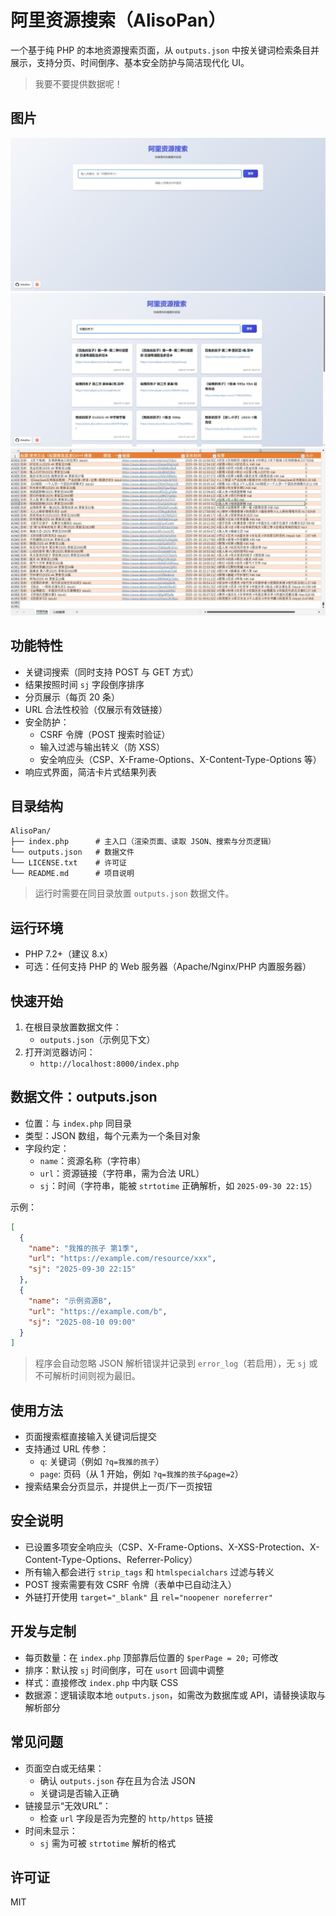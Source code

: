 # 阿里资源搜索（AlisoPan）

一个基于纯 PHP 的本地资源搜索页面，从 `outputs.json` 中按关键词检索条目并展示，支持分页、时间倒序、基本安全防护与简洁现代化 UI。

> 我要不要提供数据呢！

## 图片

![](./image/1.jpg)
![](./image/2.jpg)
![](./image/3.jpg)

## 功能特性

- 关键词搜索（同时支持 POST 与 GET 方式）
- 结果按照时间 `sj` 字段倒序排序
- 分页展示（每页 20 条）
- URL 合法性校验（仅展示有效链接）
- 安全防护：
  - CSRF 令牌（POST 搜索时验证）
  - 输入过滤与输出转义（防 XSS）
  - 安全响应头（CSP、X-Frame-Options、X-Content-Type-Options 等）
- 响应式界面，简洁卡片式结果列表

## 目录结构

```
AlisoPan/
├── index.php      # 主入口（渲染页面、读取 JSON、搜索与分页逻辑）
└── outputs.json   # 数据文件
└── LICENSE.txt    # 许可证
└── README.md      # 项目说明
```

> 运行时需要在同目录放置 `outputs.json` 数据文件。

## 运行环境

- PHP 7.2+（建议 8.x）
- 可选：任何支持 PHP 的 Web 服务器（Apache/Nginx/PHP 内置服务器）

## 快速开始

1. 在根目录放置数据文件：
   - `outputs.json`（示例见下文）
2. 打开浏览器访问：
   - `http://localhost:8000/index.php`

## 数据文件：outputs.json

- 位置：与 `index.php` 同目录
- 类型：JSON 数组，每个元素为一个条目对象
- 字段约定：
  - `name`：资源名称（字符串）
  - `url`：资源链接（字符串，需为合法 URL）
  - `sj`：时间（字符串，能被 `strtotime` 正确解析，如 `2025-09-30 22:15`）

示例：

```json
[
  {
    "name": "我推的孩子 第1季",
    "url": "https://example.com/resource/xxx",
    "sj": "2025-09-30 22:15"
  },
  {
    "name": "示例资源B",
    "url": "https://example.com/b",
    "sj": "2025-08-10 09:00"
  }
]
```

> 程序会自动忽略 JSON 解析错误并记录到 `error_log`（若启用），无 `sj` 或不可解析时间则视为最旧。

## 使用方法

- 页面搜索框直接输入关键词后提交
- 支持通过 URL 传参：
  - `q`: 关键词（例如 `?q=我推的孩子`）
  - `page`: 页码（从 1 开始，例如 `?q=我推的孩子&page=2`）
- 搜索结果会分页显示，并提供上一页/下一页按钮

## 安全说明

- 已设置多项安全响应头（CSP、X-Frame-Options、X-XSS-Protection、X-Content-Type-Options、Referrer-Policy）
- 所有输入都会进行 `strip_tags` 和 `htmlspecialchars` 过滤与转义
- POST 搜索需要有效 CSRF 令牌（表单中已自动注入）
- 外链打开使用 `target="_blank"` 且 `rel="noopener noreferrer"`

## 开发与定制

- 每页数量：在 `index.php` 顶部靠后位置的 `$perPage = 20;` 可修改
- 排序：默认按 `sj` 时间倒序，可在 `usort` 回调中调整
- 样式：直接修改 `index.php` 中内联 CSS
- 数据源：逻辑读取本地 `outputs.json`，如需改为数据库或 API，请替换读取与解析部分

## 常见问题

- 页面空白或无结果：
  - 确认 `outputs.json` 存在且为合法 JSON
  - 关键词是否输入正确
- 链接显示“无效URL”：
  - 检查 `url` 字段是否为完整的 `http/https` 链接
- 时间未显示：
  - `sj` 需为可被 `strtotime` 解析的格式

## 许可证

MIT